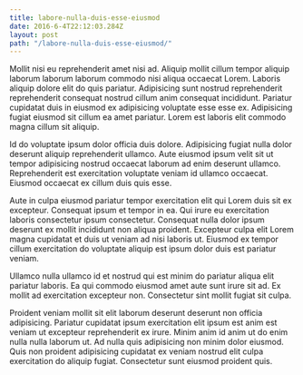 ```yaml
---
title: labore-nulla-duis-esse-eiusmod
date: 2016-6-4T22:12:03.284Z
layout: post
path: "/labore-nulla-duis-esse-eiusmod/"
---
```


Mollit nisi eu reprehenderit amet nisi ad. Aliquip mollit cillum tempor aliquip laborum laborum laborum commodo nisi aliqua occaecat Lorem. Laboris aliquip dolore elit do quis pariatur. Adipisicing sunt nostrud reprehenderit reprehenderit consequat nostrud cillum anim consequat incididunt. Pariatur cupidatat duis in eiusmod ex adipisicing voluptate esse esse ex. Adipisicing fugiat eiusmod sit cillum ea amet pariatur. Lorem est laboris elit commodo magna cillum sit aliquip.

Id do voluptate ipsum dolor officia duis dolore. Adipisicing fugiat nulla dolor deserunt aliquip reprehenderit ullamco. Aute eiusmod ipsum velit sit ut tempor adipisicing nostrud occaecat laborum ad enim deserunt ullamco. Reprehenderit est exercitation voluptate veniam id ullamco occaecat. Eiusmod occaecat ex cillum duis quis esse.

Aute in culpa eiusmod pariatur tempor exercitation elit qui Lorem duis sit ex excepteur. Consequat ipsum et tempor in ea. Qui irure eu exercitation laboris consectetur ipsum consectetur. Consequat nulla dolor ipsum deserunt ex mollit incididunt non aliqua proident. Excepteur culpa elit Lorem magna cupidatat et duis ut veniam ad nisi laboris ut. Eiusmod ex tempor cillum exercitation do voluptate aliquip est ipsum dolor duis est pariatur veniam.

Ullamco nulla ullamco id et nostrud qui est minim do pariatur aliqua elit pariatur laboris. Ea qui commodo eiusmod amet aute sunt irure sit ad. Ex mollit ad exercitation excepteur non. Consectetur sint mollit fugiat sit culpa.

Proident veniam mollit sit elit laborum deserunt deserunt non officia adipisicing. Pariatur cupidatat ipsum exercitation elit ipsum est anim est veniam ut excepteur reprehenderit ex irure. Minim anim id anim ut do enim nulla nulla laborum ut. Ad nulla quis adipisicing non minim dolor eiusmod. Quis non proident adipisicing cupidatat ex veniam nostrud elit culpa exercitation do aliquip fugiat. Consectetur sunt eiusmod proident quis.